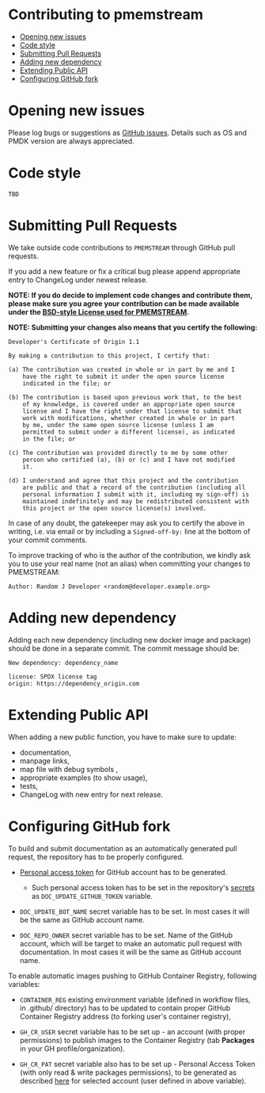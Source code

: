 # Contributing to pmemstream

- [Opening new issues](#opening-new-issues)
- [Code style](#code-style)
- [Submitting Pull Requests](#submitting-pull-requests)
- [Adding new dependency](#adding-new-dependency)
- [Extending Public API](#extending-public-api)
- [Configuring GitHub fork](#configuring-github-fork)

# Opening new issues

Please log bugs or suggestions as [GitHub issues](https://github.com/pmem/pmemstream/issues).
Details such as OS and PMDK version are always appreciated.

# Code style

```
TBD
```

# Submitting Pull Requests

We take outside code contributions to `PMEMSTREAM` through GitHub pull requests.

If you add a new feature or fix a critical bug please append
appropriate entry to ChangeLog under newest release.

**NOTE: If you do decide to implement code changes and contribute them,
please make sure you agree your contribution can be made available under the
[BSD-style License used for PMEMSTREAM](LICENSE).**

**NOTE: Submitting your changes also means that you certify the following:**

```
Developer's Certificate of Origin 1.1

By making a contribution to this project, I certify that:

(a) The contribution was created in whole or in part by me and I
    have the right to submit it under the open source license
    indicated in the file; or

(b) The contribution is based upon previous work that, to the best
    of my knowledge, is covered under an appropriate open source
    license and I have the right under that license to submit that
    work with modifications, whether created in whole or in part
    by me, under the same open source license (unless I am
    permitted to submit under a different license), as indicated
    in the file; or

(c) The contribution was provided directly to me by some other
    person who certified (a), (b) or (c) and I have not modified
    it.

(d) I understand and agree that this project and the contribution
    are public and that a record of the contribution (including all
    personal information I submit with it, including my sign-off) is
    maintained indefinitely and may be redistributed consistent with
    this project or the open source license(s) involved.
```

In case of any doubt, the gatekeeper may ask you to certify the above in writing,
i.e. via email or by including a `Signed-off-by:` line at the bottom
of your commit comments.

To improve tracking of who is the author of the contribution, we kindly ask you
to use your real name (not an alias) when committing your changes to PMEMSTREAM:
```
Author: Random J Developer <random@developer.example.org>
```

# Adding new dependency

Adding each new dependency (including new docker image and package) should be done in
a separate commit. The commit message should be:

```
New dependency: dependency_name

license: SPDX license tag
origin: https://dependency_origin.com
```

# Extending Public API

When adding a new public function, you have to make sure to update:
- documentation,
- manpage links,
- map file with debug symbols ,
- appropriate examples (to show usage),
- tests,
- ChangeLog with new entry for next release.

# Configuring GitHub fork

To build and submit documentation as an automatically generated pull request,
the repository has to be properly configured.

* [Personal access token](https://docs.github.com/en/github/authenticating-to-github/creating-a-personal-access-token) for GitHub account has to be generated.
  * Such personal access token has to be set in the repository's
  [secrets](https://docs.github.com/en/actions/configuring-and-managing-workflows/creating-and-storing-encrypted-secrets)
  as `DOC_UPDATE_GITHUB_TOKEN` variable.

* `DOC_UPDATE_BOT_NAME` secret variable has to be set. In most cases it will be
  the same as GitHub account name.

* `DOC_REPO_OWNER` secret variable has to be set. Name of the GitHub account,
  which will be target to make an automatic pull request with documentation.
  In most cases it will be the same as GitHub account name.

To enable automatic images pushing to GitHub Container Registry, following variables:

* `CONTAINER_REG` existing environment variable (defined in workflow files, in .github/ directory)
  has to be updated to contain proper GitHub Container Registry address (to forking user's container registry),

* `GH_CR_USER` secret variable has to be set up - an account (with proper permissions) to publish
  images to the Container Registry (tab **Packages** in your GH profile/organization).

* `GH_CR_PAT` secret variable also has to be set up - Personal Access Token
  (with only read & write packages permissions), to be generated as described
  [here](https://docs.github.com/en/free-pro-team@latest/github/authenticating-to-github/creating-a-personal-access-token#creating-a-token)
  for selected account (user defined in above variable).
